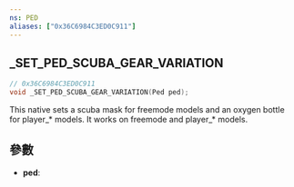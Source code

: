 ```yaml
---
ns: PED
aliases: ["0x36C6984C3ED0C911"]
---
```

## _SET_PED_SCUBA_GEAR_VARIATION

```c
// 0x36C6984C3ED0C911
void _SET_PED_SCUBA_GEAR_VARIATION(Ped ped);
```

This native sets a scuba mask for freemode models and an oxygen bottle for player_* models.
It works on freemode and player_* models. 

## 參數
* **ped**: 

